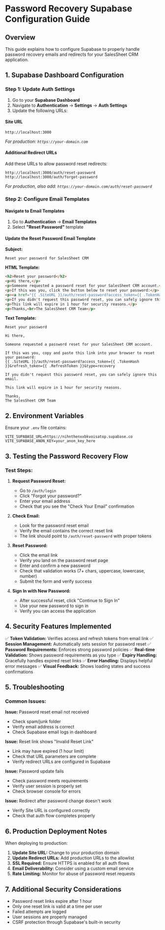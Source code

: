 # Password Recovery Supabase Configuration Guide

## Overview
This guide explains how to configure Supabase to properly handle password recovery emails and redirects for your SalesSheet CRM application.

## 1. Supabase Dashboard Configuration

### Step 1: Update Auth Settings
1. Go to your **Supabase Dashboard**
2. Navigate to **Authentication** → **Settings** → **Auth Settings**
3. Update the following URLs:

#### Site URL
```
http://localhost:3000
```
*For production: `https://your-domain.com`*

#### Additional Redirect URLs
Add these URLs to allow password reset redirects:
```
http://localhost:3000/auth/reset-password
http://localhost:3000/auth/forgot-password
```
*For production, also add: `https://your-domain.com/auth/reset-password`*

### Step 2: Configure Email Templates

#### Navigate to Email Templates
1. Go to **Authentication** → **Email Templates**
2. Select **"Reset Password"** template

#### Update the Reset Password Email Template

**Subject:**
```
Reset your password for SalesSheet CRM
```

**HTML Template:**
```html
<h2>Reset your password</h2>
<p>Hi there,</p>
<p>Someone requested a password reset for your SalesSheet CRM account.</p>
<p>If this was you, click the button below to reset your password:</p>
<p><a href="{{ .SiteURL }}/auth/reset-password?access_token={{ .TokenHash }}&refresh_token={{ .RefreshToken }}&type=recovery" style="display: inline-block; padding: 12px 24px; background-color: #00A991; color: white; text-decoration: none; border-radius: 6px; font-weight: bold;">Reset Password</a></p>
<p>If you didn't request this password reset, you can safely ignore this email.</p>
<p>This link will expire in 1 hour for security reasons.</p>
<p>Thanks,<br>The SalesSheet CRM Team</p>
```

**Text Template:**
```
Reset your password

Hi there,

Someone requested a password reset for your SalesSheet CRM account.

If this was you, copy and paste this link into your browser to reset your password:
{{ .SiteURL }}/auth/reset-password?access_token={{ .TokenHash }}&refresh_token={{ .RefreshToken }}&type=recovery

If you didn't request this password reset, you can safely ignore this email.

This link will expire in 1 hour for security reasons.

Thanks,
The SalesSheet CRM Team
```

## 2. Environment Variables

Ensure your `.env` file contains:
```env
VITE_SUPABASE_URL=https://nihnthenxxbkvoisatop.supabase.co
VITE_SUPABASE_ANON_KEY=your_anon_key_here
```

## 3. Testing the Password Recovery Flow

### Test Steps:
1. **Request Password Reset:**
   - Go to `/auth/login`
   - Click "Forgot your password?"
   - Enter your email address
   - Check that you see the "Check Your Email" confirmation

2. **Check Email:**
   - Look for the password reset email
   - Verify the email contains the correct reset link
   - The link should point to `/auth/reset-password` with proper tokens

3. **Reset Password:**
   - Click the email link
   - Verify you land on the password reset page
   - Enter and confirm a new password
   - Check that validation works (7+ chars, uppercase, lowercase, number)
   - Submit the form and verify success

4. **Sign In with New Password:**
   - After successful reset, click "Continue to Sign In"
   - Use your new password to sign in
   - Verify you can access the application

## 4. Security Features Implemented

✅ **Token Validation:** Verifies access and refresh tokens from email link
✅ **Session Management:** Automatically sets session for password reset
✅ **Password Requirements:** Enforces strong password policies
✅ **Real-time Validation:** Shows password requirements as you type
✅ **Expiry Handling:** Gracefully handles expired reset links
✅ **Error Handling:** Displays helpful error messages
✅ **Visual Feedback:** Shows loading states and success confirmations

## 5. Troubleshooting

### Common Issues:

**Issue:** Password reset email not received
- Check spam/junk folder
- Verify email address is correct
- Check Supabase email logs in dashboard

**Issue:** Reset link shows "Invalid Reset Link"
- Link may have expired (1 hour limit)
- Check that URL parameters are complete
- Verify redirect URLs are configured in Supabase

**Issue:** Password update fails
- Check password meets requirements
- Verify user session is properly set
- Check browser console for errors

**Issue:** Redirect after password change doesn't work
- Verify Site URL is configured correctly
- Check that auth flow completes properly

## 6. Production Deployment Notes

When deploying to production:

1. **Update Site URL:** Change to your production domain
2. **Update Redirect URLs:** Add production URLs to the allowlist
3. **SSL Required:** Ensure HTTPS is enabled for all auth flows
4. **Email Deliverability:** Consider using a custom email service
5. **Rate Limiting:** Monitor for abuse of password reset requests

## 7. Additional Security Considerations

- Password reset links expire after 1 hour
- Only one reset link is valid at a time per user
- Failed attempts are logged
- User sessions are properly managed
- CSRF protection through Supabase's built-in security 